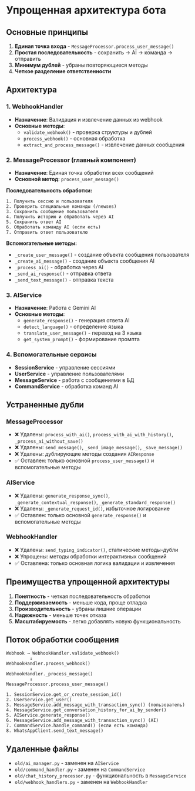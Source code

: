# Упрощенная архитектура бота

## Основные принципы

1. **Единая точка входа** - `MessageProcessor.process_user_message()`
2. **Простая последовательность** - сохранить → AI → команда → отправить
3. **Минимум дублей** - убраны повторяющиеся методы
4. **Четкое разделение ответственности**

## Архитектура

### 1. WebhookHandler
- **Назначение**: Валидация и извлечение данных из webhook
- **Основные методы**:
  - `validate_webhook()` - проверка структуры и дублей
  - `process_webhook()` - основная обработка
  - `extract_and_process_message()` - извлечение данных сообщения

### 2. MessageProcessor (главный компонент)
- **Назначение**: Единая точка обработки всех сообщений
- **Основной метод**: `process_user_message()`

**Последовательность обработки:**
```
1. Получить сессию и пользователя
2. Проверить специальные команды (/newses)
3. Сохранить сообщение пользователя
4. Получить историю и обработать через AI
5. Сохранить ответ AI
6. Обработать команду AI (если есть)
7. Отправить ответ пользователю
```

**Вспомогательные методы:**
- `_create_user_message()` - создание объекта сообщения пользователя
- `_create_ai_message()` - создание объекта сообщения AI
- `_process_ai()` - обработка через AI
- `_send_ai_response()` - отправка ответа
- `_send_text_message()` - отправка текста

### 3. AIService
- **Назначение**: Работа с Gemini AI
- **Основные методы**:
  - `generate_response()` - генерация ответа AI
  - `detect_language()` - определение языка
  - `translate_user_message()` - перевод на 3 языка
  - `get_system_prompt()` - формирование промпта

### 4. Вспомогательные сервисы
- **SessionService** - управление сессиями
- **UserService** - управление пользователями
- **MessageService** - работа с сообщениями в БД
- **CommandService** - обработка команд AI

## Устраненные дубли

### MessageProcessor
- ❌ Удалены: `process_with_ai()`, `process_with_ai_with_history()`, `_process_ai_without_save()`
- ❌ Удалены: `send_message()`, `_send_image_message()`, `_save_message()`
- ❌ Удалены: дублирующие методы создания `AIResponse`
- ✅ Оставлен: только основной `process_user_message()` и вспомогательные методы

### AIService
- ❌ Удалены: `generate_response_sync()`, `_generate_contextual_response()`, `_generate_standard_response()`
- ❌ Удалены: `_generate_request_id()`, избыточное логирование
- ✅ Оставлен: только основной `generate_response()` и вспомогательные методы

### WebhookHandler
- ❌ Удалены: `send_typing_indicator()`, статические методы-дубли
- ❌ Упрощены: методы обработки интерактивных сообщений
- ✅ Оставлена: только основная логика валидации и извлечения

## Преимущества упрощенной архитектуры

1. **Понятность** - четкая последовательность обработки
2. **Поддерживаемость** - меньше кода, проще отладка
3. **Производительность** - убраны лишние операции
4. **Надежность** - меньше точек отказа
5. **Масштабируемость** - легко добавлять новую функциональность

## Поток обработки сообщения

```
Webhook → WebhookHandler.validate_webhook()
         ↓
WebhookHandler.process_webhook()
         ↓
WebhookHandler._process_message()
         ↓
MessageProcessor.process_user_message()
         ↓
1. SessionService.get_or_create_session_id()
2. UserService.get_user()
3. MessageService.add_message_with_transaction_sync() (пользователь)
4. MessageService.get_conversation_history_for_ai_by_sender()
5. AIService.generate_response()
6. MessageService.add_message_with_transaction_sync() (AI)
7. CommandService.handle_command() (если есть команда)
8. WhatsAppClient.send_text_message()
```

## Удаленные файлы

- `old/ai_manager.py` - заменен на `AIService`
- `old/command_handler.py` - заменен на `CommandService`
- `old/chat_history_processor.py` - функциональность в `MessageService`
- `old/webhook_handlers.py` - заменен на `WebhookHandler` 